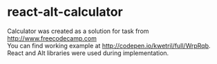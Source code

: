 # react-alt-calculator
Calculator was created as a solution for task from http://www.freecodecamp.com  
You can find working example at http://codepen.io/kwetril/full/WrpRqb.  
React and Alt libraries were used during implementation.
